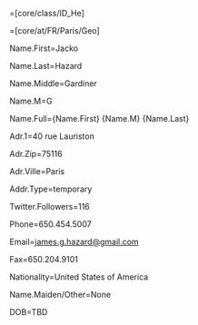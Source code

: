 
=[core/class/ID_He]

=[core/at/FR/Paris/Geo]

Name.First=Jacko

Name.Last=Hazard

Name.Middle=Gardiner

Name.M=G

Name.Full={Name.First} {Name.M} {Name.Last}

Adr.1=40 rue Lauriston

Adr.Zip=75116

Adr.Ville=Paris

Addr.Type=temporary

Twitter.Followers=116

Phone=650.454.5007

Email=james.g.hazard@gmail.com

Fax=650.204.9101

Nationality=United States of America

Name.Maiden/Other=None

DOB=TBD
